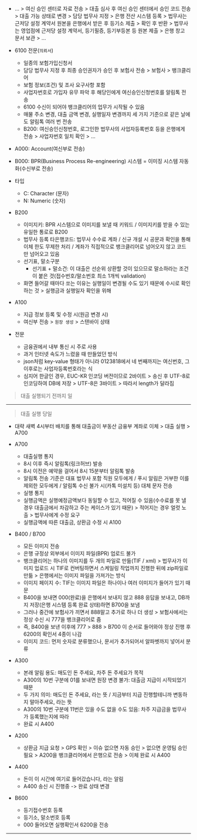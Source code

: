 - ... > 여신 승인 센터로 자료 전송 > 대출 심사 후 여신 승인 센터에서 승인 코드 전송 > 대출 가능 상태로 변경 > 담당 법무사 지정 > 은행 전산 시스템 등록 > 법무사는 근저당 설정 계약서 원본을 은행에서 받은 후 등기소 제출 > 확인 후 반환 > 법무사는 영업점에 근저당 설정 계약서, 등기필증, 등기부등본 등 원본 제출 > 은행 창고 문서 보관 > ...
- 6100 전문(`의뢰서`)
	- 일종의 보험가입신청서
	- 담당 법무사 지정 후 최종 승인권자가 승인 후 보험사 전송 > 보험사 > 뱅크클리어
	- 보험 정보(조건) 및 조사 요구사항 포함
	- 사업자번호로 가입자 유무 파악 후 해당인에게 여신승인신청번호를 알림톡 전송
	- 6100 수신이 되어야 뱅크클리어의 업무가 시작될 수 있음
	- 매물 주소 변경, 대출 금액 변경, 실행일자 변경까지 세 가지 기준으로 같은 날에도 알림톡 여러 번 전송
	- B200: 여신승인신청번호, 로그인한 법무사의 사업자등록번호 등을 은행에게 전송 > 사업자번호 일치 확인 > ...

- A000: Account(여신부로 전송)
- B000: BPR(Business Process Re-engineering) 시스템 = 이미징 시스템 자동화(수신부로 전송)

- 타입
	- C: Character (문자)
	- N: Numeric (숫자)

- B200
	- 이미지키: BPR 시스템으로 이미지를 보낼 때 키워드 / 이미지키를 받을 수 있는 유일한 통로로 B200
	- 법무사 등록 타은행코드: 법무사 수수료 계좌 / 신규 개설 시 공문과 확인을 통해 이체 한도 무제한 처리 / 계좌가 직접적으로 뱅크클리어로 넘어오지 않고 코드만 넘어오고 있음
	- 선기표, 말소구분
		- 선기표 + 말소건: 이 대출은 선순위 상환할 것이 있으므로 말소하라는 조건이 붙은 것(접수번호/말소번호 최소 1개씩 validation)
	- 화면 들어갈 때마다 쏘는 이유는 실행일이 변경될 수도 있기 때문에 수시로 확인하는 것 > 실행금과 실행일자 확인을 위해

- A100
	- 지급 정보 등록 및 수정 시(원금 변경 시)
	- 여신부 전송 > `원장 생성` > 스탠바이 상태

- 전문
	- 금융권에서 내부 통신 시 주로 사용
	- 과거 인터넷 속도가 느렸을 때 만들었던 방식
	- json처럼 key-value 형태가 아니라 0123818에서 네 번째까지는 여신번호, 그 이후로는 사업자등록번호라는 식
	- 심지어 한글인 경우, EUC-KR 인코딩 버전이므로 2바이트 > 송신 후 UTF-8로 인코딩하여 DB에 저장 > UTF-8은 3바이트 > 따라서 length가 달라짐


 >대출 실행되기 전까지 일
***
> 대출 실행 당일

- 대략 새벽 4시부터 배치를 통해 대출금이 부동산 금융부 계좌로 이체 > 대출 실행 > A700
- A700
	- 대출실행 통지
	- 8시 이후 즉시 알림톡(링크허브) 발송
	- 8시 이전은 예약을 걸어서 8시 15분부터 알림톡 발송
	- 알림톡 전송 기준은 대표 법무사 포함 직원 모두에게 / 푸시 알림은 거부한 이를 제외한 모두에게 / 알림톡 수신 불가 시(카톡 미설치 등) 대체 문자 전송
	- 실행 통지 
	- 실행금액은 실행예정금액보다 동일할 수 있고, 적어질 수 있음(수수료를 못 낼 경우 대출금에서 차감하고 주는 케이스가 있기 때문) > 적어지는 경우 얼럿 노출 > 법무사에게 수정 요구
	- 실행금액에 따른 대출금, 상환금 수정 시 A100

- B400 / B700
	- 모든 이미지 전송
	- 은행 규정상 외부에서 이미지 파일(BPR) 업로드 불가
	- 뱅크클리어는 하나의 이미지를 두 개의 파일로 만듦(TIF / xml) > 법무사가 이미지 업로드 시 TIF로 컨버팅하면서 스케일링 작업까지 진행한 뒤에 zip파일로 만듦 > 은행에서는 이미지 파일을 가져가는 방식
	- 이미지 페이지 수: TIF는 이미지 파일은 하나이나 여러 이미지가 들어가 있기 때문
	- B400을 보내면 000(완료)을 은행에서 보내지 않고 888 응답을 보내고, DB까지 저장(은행 시스템 등록 완료 상태)하면 B700을 보냄
	- 그러나 중간에 보험사가 끼면서 888말고 추가로 하나 더 생성 > 보험사에서는 정상 수신 시 777을 뱅크클리어로 줌
	- 즉, B400을 보낸 이후에 777 > 888 > B700 이 순서로 들어와야 정상 진행 후 6200의 확인서 4종이 나감
	- 이미지 코드: 먼저 숫자로 분류했으나, 문서가 추가되어서 알파벳까지 넣어서 분류

- A300
	- 본래 알림 용도: 매도인 돈 주세요, 차주 돈 주세요가 목적
	- A300의 10번 구분에 01를 보내면 원장 변경 불가: 대출금 지급이 시작되었기 때문
	- 두 가지 의미: 매도인 돈 주세요, 라는 뜻 / 지금부터 지급 진행할테니까 변동하지 말아주세요, 라는 뜻
	- A300의 10번 구분에 11번은 있을 수도 없을 수도 있음: 차주 지급금을 법무사가 등록했는지에 따라
	- 완료 시 A400

- A200
	- 상환금 지급 요청 > GPS 확인 > 이슈 없으면 자동 승인 > 없으면 운영팀 승인 필요 > A200을 뱅크클리어에서 은행으로 전송 > 이체 완료 시 A400

- A400
	- 돈이 이 시간에 여기로 들어갔습니다, 라는 알림
	- A400 송신 시 진행중 -> 완료 상태 변경

- B600
	- 등기접수번호 등록
	- 등기소, 말소번호 등록
	- 000 들어오면 실행확인서 6200을 전송

***